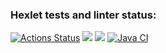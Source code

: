 ### Hexlet tests and linter status:
[![Actions Status](https://github.com/NowUKnow1/java-project-73/workflows/hexlet-check/badge.svg)](https://github.com/NowUKnow1/java-project-73/actions)
<a href="https://codeclimate.com/github/NowUKnow1/java-project-73/maintainability"><img src="https://api.codeclimate.com/v1/badges/acc5ad764473b4c79e1c/maintainability" /></a>
<a href="https://codeclimate.com/github/NowUKnow1/java-project-73/test_coverage"><img src="https://api.codeclimate.com/v1/badges/acc5ad764473b4c79e1c/test_coverage" /></a>
[![Java CI](https://github.com/NowUKnow1/java-project-73/actions/workflows/main.yml/badge.svg)](https://github.com/NowUKnow1/java-project-73/actions/workflows/main.yml)
